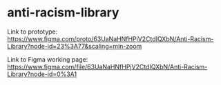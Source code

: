 # anti-racism-library

Link to prototype:
https://www.figma.com/proto/63UaNaHNfHPjV2CtdIQXbN/Anti-Racism-Library?node-id=23%3A77&scaling=min-zoom

Link to Figma working page:
https://www.figma.com/file/63UaNaHNfHPjV2CtdIQXbN/Anti-Racism-Library?node-id=0%3A1
